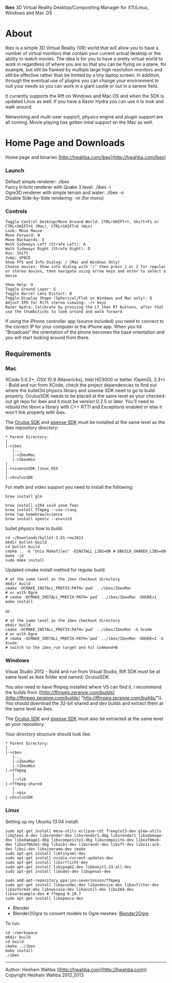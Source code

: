 **Ibex** 3D Virtual Reality Desktop/Compositing Manager for X11/Linux, Windows and Mac OS

# About
Ibex is a simple 3D Virtual Reality (VR) world that will allow you to have a number of virtual monitors that contain your current actual desktop or the ability to watch movies.  The idea is for you to have a pretty virtual world to work in regardless of where you are
so that you can be flying on a plane, for example, but still be flanked by multiple large high resolution monitors and still be effective rather than be limited by a tiny laptop screen.  In addition, through the eventual use of plugins you can change your environment to suit your needs so you can work in a giant castle or out in a serene field.

It currently supports the Rift on Windows and Mac OS and when the SDK is updated Linux as well.  If you have a Razer Hydra you can use it to look and walk around.

Networking and multi-user support, physics engine and plugin support are all coming.  Movie playing has gotten intial support on the Mac as well.

# Home Page and Downloads

Home page and binaries [http://hwahba.com/ibex](http://hwahba.com/ibex)

### Launch
Default simple renderer: ./ibex  
Fancy Irrlicht renderer with Quake 3 level: ./ibex -i  
Ogre3D renderer with simple terrain and water: ./ibex -o  
Disable Side-by-Side rendering: -m (for mono)  

### Controls
    Toggle Control Desktop/Move Around World: CTRL+SHIFT+Y, Shift+F1 or CTRL+SHIFT+G (Mac), CTRL+SHIFT+G (Win)
    Look: Move Mouse
    Move Forward: W
    Move Backwards: S
    Walk Sideways Left (Strafe Left): A
    Walk Sideways Right (Strafe Right): D
    Run: Shift
    Jump: SPACE
    Show FPS and Info Dialog: / (Mac and Windows Only)
    Choose movies: Show info dialog with ‘/‘ then press 1 or 2 for regular or stereo movies, then navigate using arrow keys and enter to select a movie

    Show Help: H
    Toggle Ground Layer: G
    Toggle Barrel Lens Distort: B
    Toggle Display Shape (Spherical/Flat on Windows and Mac only): Q
    Adjust IPD for Rift stereo viewing: -/+ keys
    Razer Hydra: Calibrate by pressing the LT then RT buttons, after that use the thumbsticks to look around and walk forward

If using the iPhone controller app (source included) you need to connect to the
correct IP for your computer in the iPhone app.  When you hit "Broadcast" the
orientation of the phone becomes the base orientation and you will start looking
around from there.

## Requirements
### Mac
XCode 5.0.2+, OSX 10.9 (Mavericks), Intel HD3000 or better (OpenGL 3.3+) - Build and run from XCode, check the project dependencies to find out where the bullet3d physics library and sixense SDK need to go to build properly.  OculusSDK needs to be placed at the same level as your checked-out git repo for ibex and it must be version 0.2.5 or later.  You'll need to rebuild the libovr.a library with C++ RTTI and Exceptions enabled or else it won't link properly with ibex.

The [Oculus SDK](https://developer.oculusvr.com) and [sixense SDK](http://sixense.com/developers) must be installed at the same level as the ibex repository directory:

    * Parent Directory:
    |
    |->ibex
       |...
       |->IbexMac
       |->IbexWin
    |
    |->sixenseSDK_linux_OSX
    |
    |->OculusSDK

For math and video support you need to install the following:

    brew install glm
    
    brew install x264 xvid yasm faac
    brew install ffmpeg --use-clang
    brew tap homebrew/science
    brew install opencv --env=std
    
bullet physics how to build:

    cd ~/Downloads/bullet-2.81-rev2613
    mkdir bullet-build
    cd bullet-build
    cmake .. -G "Unix Makefiles" -DINSTALL_LIBS=ON #-DBUILD_SHARED_LIBS=ON                                                                                                                   
    make -j4
    sudo make install
    
Updated cmake install method for regular build:

	# at the same level as the ibex checkout directory
    mkdir build
    cmake -DCMAKE_INSTALL_PREFIX:PATH=`pwd` ../ibex/IbexMac
    # or with Ogre
    # cmake -DCMAKE_INSTALL_PREFIX:PATH=`pwd` ../ibex/IbexMac -DOGRE=1
    make install
or

	# at the same level as the ibex checkout directory
	mkdir build
    cmake -DCMAKE_INSTALL_PREFIX:PATH=`pwd` ../ibex/IbexMac -G Xcode
    # or with Ogre
    # cmake -DCMAKE_INSTALL_PREFIX:PATH=`pwd` ../ibex/IbexMac -DOGRE=1 -G Xcode
    # switch to the ibex_run target and hit Command+B

### Windows
Visual Studio 2012 - Build and run from Visual Studio, Rift SDK must be at same level as ibex folder and named: OculusSDK.

You also need to have ffmpeg installed where VS can find it.  I recommend the builds from ([http://ffmpeg.zeranoe.com/builds](http://ffmpeg.zeranoe.com/builds/ "http://ffmpeg.zeranoe.com/builds/")).  You should download the 32-bit shared and dev builds and extract them at the same level as ibex.

The [Oculus SDK](https://developer.oculusvr.com) and [sixense SDK](http://sixense.com/developers) must also be extracted at the same level as your repository.

Your directory structure should look like:

    * Parent Directory:
    |
    |->ibex
       |...
       |->IbexMac
       |->IbexWin
    |->ffmpeg
       |
       |->lib
    |->ffmpeg-shared
       |
       |->bin
    |->OculusSDK

### Linux
Setting up my Ubuntu 13.04 install:

    sudo apt-get install mesa-utils eclipse-cdt freeglut3-dev glew-utils libglew1.6-dev libxrender-dev libxrender1-dbg libxrender1 libxdamage-dev libxdamage1-dbg libxcomposite1-dbg libxcomposite-dev libxxf86vm-dev libxxf86vm1-dbg libxcb1-dev libxrandr-dev libxft-dev libx11-xcb-dev libxi-dev libxinerama-dev cmake
    sudo apt-get install libtinyxml-dev
    sudo apt-get install nvidia-current-updates-dev
    sudo apt-get install libirrlicht-dev
    sudo apt-get install libjpeg62-dev libboost1.53-all-dev
    sudo apt-get install libudev-dev libopenal-dev

    sudo add-apt-repository ppa:jon-severinsson/ffmpeg
    sudo apt-get install libavcodec-dev libavdevice-dev libavfilter-dev libavformat-dev libswscale-dev libavutil-dev libx264-dev libswresample-dev # ffmpeg 0.10.7
    sudo apt-get install libopencv-dev

* Blender
* Blender2Ogre to convert models to Ogre meshes: [Blender2Ogre](https://code.google.com/p/blender2ogre/)
 
To run:  

    cd ~/workspace  
    mkdir build  
    cd build  
    cmake ../ibex  
    make install  
    ./ibex  

----

Author: Hesham Wahba ([http://hwahba.com](http://hwahba.com))  
Copyright Hesham Wahba 2012,2013